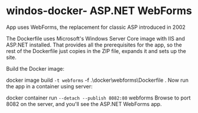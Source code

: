# windos-docker- ASP.NET WebForms
App uses WebForms, the replacement for classic ASP introduced in 2002 

The Dockerfile uses Microsoft's Windows Server Core image with IIS and ASP.NET installed. That provides all the prerequisites for the app, so the rest of the Dockerfile just copies in the ZIP file, expands it and sets up the site.

Build the Docker image:

docker image build `
 -t webforms `
 -f .\docker\webforms\Dockerfile .
Now run the app in a container using server:

docker container run `
 --detach --publish 8082:80 `
 webforms
Browse to port 8082 on the server, and you'll see the ASP.NET WebForms app. 
